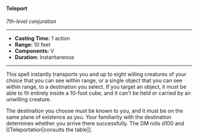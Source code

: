 #### Teleport
*7th-level conjuration*
___
- **Casting Time:** 1 action
- **Range:** 10 feet
- **Components:** V
- **Duration:** Instantaneous
---
This spell instantly transports you and up to eight willing creatures of your choice that you can see within range, or a single object that you can see within range, to a destination you select. If you target an object, it must be able to fit entirely inside a 10-foot cube, and it can't be held or carried by an unwilling creature.

The destination you choose must be known to you, and it must be on the same plane of existence as you. Your familiarity with the destination determines whether you arrive there successfully. The DM rolls d100 and [[Teleportation|consults the table]].

